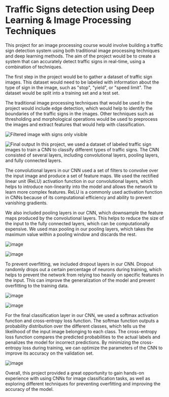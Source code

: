 # Traffic Signs detection using Deep Learning & Image Processing Techniques
This project for an image processing course would involve building a traffic sign detection system using both traditional image processing techniques and deep learning methods. The aim of the project would be to create a system that can accurately detect traffic signs in real-time, using a combination of techniques.

The first step in the project would be to gather a dataset of traffic sign images. This dataset would need to be labeled with information about the type of sign in the image, such as "stop", "yield", or "speed limit". The dataset would be split into a training set and a test set.

The traditional image processing techniques that would be used in the project would include edge detection, which would help to identify the boundaries of the traffic signs in the images. Other techniques such as thresholding and morphological operations would be used to preprocess the images and extract features that would help with classification.

![Filtered image with signs only visible](https://user-images.githubusercontent.com/96639538/229323382-35605d2b-4f5c-40af-be72-732f5c022b3b.png)

![Final output](https://user-images.githubusercontent.com/96639538/229323407-f10d5196-8cb7-47de-90c3-80dc8ed65b69.png)
In this project, we used a dataset of labeled traffic sign images to train a CNN to classify different types of traffic signs. The CNN consisted of several layers, including convolutional layers, pooling layers, and fully connected layers.

The convolutional layers in our CNN used a set of filters to convolve over the input image and produce a set of feature maps. We used the rectified linear unit (ReLU) activation function in our convolutional layers, which helps to introduce non-linearity into the model and allows the network to learn more complex features. ReLU is a commonly used activation function in CNNs because of its computational efficiency and ability to prevent vanishing gradients.

We also included pooling layers in our CNN, which downsample the feature maps produced by the convolutional layers. This helps to reduce the size of the input to the fully connected layers, which can be computationally expensive. We used max pooling in our pooling layers, which takes the maximum value within a pooling window and discards the rest.

![image](https://user-images.githubusercontent.com/96639538/229323589-a0c71312-b344-4875-8003-001cd649138f.png)

![image](https://user-images.githubusercontent.com/96639538/229323595-a2ce8ac3-4656-4a0b-904f-50c4715ffc42.png)

To prevent overfitting, we included dropout layers in our CNN. Dropout randomly drops out a certain percentage of neurons during training, which helps to prevent the network from relying too heavily on specific features in the input. This can improve the generalization of the model and prevent overfitting to the training data.

![image](https://user-images.githubusercontent.com/96639538/229323601-884cbe0a-b1a9-469e-917b-00ab0f3a7505.png)

![image](https://user-images.githubusercontent.com/96639538/229323604-919ae719-a09b-40ee-a9eb-ca9e726f6606.png)


For the final classification layer in our CNN, we used a softmax activation function and cross-entropy loss function. The softmax function outputs a probability distribution over the different classes, which tells us the likelihood of the input image belonging to each class. The cross-entropy loss function compares the predicted probabilities to the actual labels and penalizes the model for incorrect predictions. By minimizing the cross-entropy loss during training, we can optimize the parameters of the CNN to improve its accuracy on the validation set.

![image](https://user-images.githubusercontent.com/96639538/229323613-e970158e-eef4-42b5-ac14-236a561913c4.png)


Overall, this project provided a great opportunity to gain hands-on experience with using CNNs for image classification tasks, as well as exploring different techniques for preventing overfitting and improving the accuracy of the model.
